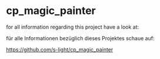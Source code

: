 # cp_magic_painter

for all information regarding this project have a look at:

für alle Informationen bezüglich dieses Projektes schaue auf:

https://github.com/s-light/cp_magic_painter